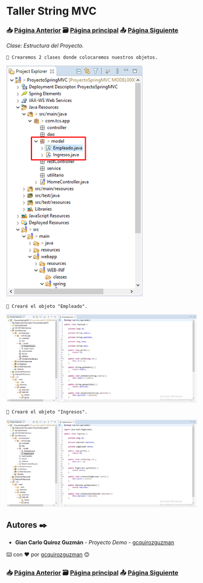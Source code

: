 # Taller String MVC                                                                       
### 📥 [Página Anterior](https://github.com/gcquirozguzman/java-spring-mvc-tcs-202004/tree/INSTC00001)          🗃️ [Página principal](https://github.com/gcquirozguzman/java-spring-mvc-tcs-202004)          📤 [Página Siguiente](https://github.com/gcquirozguzman/java-spring-mvc-tcs-202004/tree/XXXXX00001)

_Clase: Estructura del Proyecto._

```
📢 Crearemos 2 clases donde colocaremos nuestros objetos.
```

![Error: imagen no ha sido cargada](https://github.com/gcquirozguzman/java-spring-mvc-tcs-202004/blob/master/imagenes/MODEL00001_1.png)

```
📢 Crearé el objeto "Empleado".
```

![Error: imagen no ha sido cargada](https://github.com/gcquirozguzman/java-spring-mvc-tcs-202004/blob/master/imagenes/MODEL00001_2.png)

```
📢 Crearé el objeto "Ingresos".
```

![Error: imagen no ha sido cargada](https://github.com/gcquirozguzman/java-spring-mvc-tcs-202004/blob/master/imagenes/MODEL00001_3.png)

## Autores ✒️

* **Gian Carlo Quiroz Guzmán** - *Proyecto Demo* - [gcquirozguzman](https://github.com/gcquirozguzman)

⌨️ con ❤️ por [gcquirozguzman](https://github.com/gcquirozguzman) 😊

### 📥 [Página Anterior](https://github.com/gcquirozguzman/java-spring-mvc-tcs-202004/tree/INSTC00001)          🗃️ [Página principal](https://github.com/gcquirozguzman/java-spring-mvc-tcs-202004)          📤 [Página Siguiente](https://github.com/gcquirozguzman/java-spring-mvc-tcs-202004/tree/XXXXX00001)

